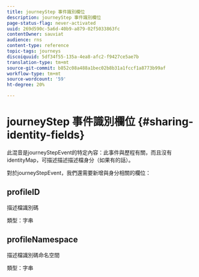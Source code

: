 ```yaml
---
title: journeyStep 事件識別欄位
description: journeyStep 事件識別欄位
page-status-flag: never-activated
uuid: 269d590c-5a6d-40b9-a879-02f5033863fc
contentOwner: sauviat
audience: rns
content-type: reference
topic-tags: journeys
discoiquuid: 5df34f55-135a-4ea8-afc2-f9427ce5ae7b
translation-type: tm+mt
source-git-commit: b852c08a488a1bec02b8b31a1fccf1a8773b99af
workflow-type: tm+mt
source-wordcount: '59'
ht-degree: 20%

---
```



# journeyStep 事件識別欄位 {#sharing-identity-fields}

此混音是journeyStepEvent的特定內容：此事件與歷程有關，而且沒有identityMap，可描述描述描述檔身分（如果有的話）。

對於journeyStepEvent，我們還需要新增與身分相關的欄位：

## profileID

描述檔識別碼

類型：字串

## profileNamespace

描述檔識別碼命名空間

類型：字串